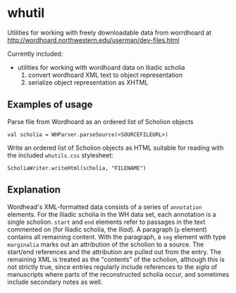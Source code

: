# whutil

Utilities for working with freely downloadable data from worrdhoard at http://wordhoard.northwestern.edu/userman/dev-files.html

Currently included:  

- utilities for working with wordhoard data on Iliadic scholia
    1. convert wordhoard XML text to object representation
    2. serialize object representation as XHTML


## Examples of usage

Parse file from Wordhoard as an ordered list of Scholion objects

    val scholia = WHParser.parseSource(<SOURCEFILEURL>)


Write an ordered list of Scholion objects as HTML suitable for reading with the included `whutils.css` stylesheet:


    ScholiaWriter.writeHtml(scholia, "FILENAME")


## Explanation

Wordhead's XML-formatted data consists of a series of `annotation` elements.  For the Iliadic scholia in the WH data set, each annotation is a single scholion.  `start` and `end` elements refer to passages in the text commented on (for Iliadic scholia, the *Iliad*).  A paragraph (`p` element) contains all remaining content.  With the paragraph, a `seg` element with type `marginalia` marks out an attribution of the scholion to a source.  The start/end references and the attribution are pulled out from the entry. The remaining XML is treated as the "contents" of the scholion, although this is not strictly true, since entries regularly include references to the *sigla* of manuscripts where parts of the reconstructed scholia occur, and sometimes include secondary notes as well.
